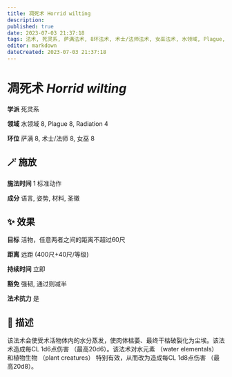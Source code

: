 ```yaml
---
title: 凋死术 Horrid wilting
description: 
published: true
date: 2023-07-03 21:37:18
tags: 法术, 死灵系, 萨满法术, 8环法术, 术士/法师法术, 女巫法术, 水领域, Plague, Radiation
editor: markdown
dateCreated: 2023-07-03 21:37:18
---
```


# **凋死术** *Horrid wilting*

**学派** 死灵系 

**领域** 水领域 8, Plague 8, Radiation 4

**环位** 萨满 8, 术士/法师 8, 女巫 8

## 🪄 施放

**施法时间** 1 标准动作

**成分** 语言, 姿势, 材料, 圣徽

## ✨ 效果 

**目标** 活物，任意两者之间的距离不超过60尺 

**距离** 远距 (400尺+40尺/等级)  

**持续时间** 立即 

**豁免** 强韧, 通过则减半

**法术抗力** 是

## 📖 描述

该法术会使受术活物体内的水分蒸发，使肉体枯萎、最终干枯破裂化为尘埃。该法术造成每CL 1d6点伤害 （最高20d6）。该法术对水元素 （water elementals） 和植物生物 （plant creatures） 特别有效，从而改为造成每CL 1d8点伤害 （最高20d8）。
    